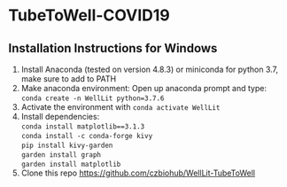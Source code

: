 # TubeToWell-COVID19

## Installation Instructions for Windows
1. Install Anaconda (tested on version 4.8.3) or miniconda for python 3.7, make sure to add to PATH
2. Make anaconda environment:
        Open up anaconda prompt and type: `conda create -n WellLit python=3.7.6`
3. Activate the environment with `conda activate WellLit`
4. Install dependencies:<br/>
        `conda install matplotlib==3.1.3`<br/>
        `conda install -c conda-forge kivy`<br/>
        `pip install kivy-garden`<br/>
        `garden install graph`<br/>
        `garden install matplotlib`<br/>
5. Clone this repo https://github.com/czbiohub/WellLit-TubeToWell

